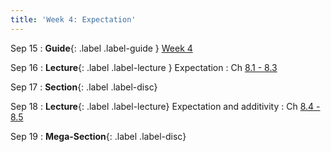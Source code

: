 ```yaml
---
title: 'Week 4: Expectation'
---
```


Sep 15
: **Guide**{: .label .label-guide } [Week 4](/assets/guides/fall25/week04.pdf)

Sep 16
: **Lecture**{: .label .label-lecture } Expectation
    : Ch [8.1 - 8.3](http://prob140.org/textbook/content/Chapter_08/00_Expectation.html)

Sep 17
: **Section**{: .label .label-disc}

Sep 18
: **Lecture**{: .label .label-lecture} Expectation and additivity
    : Ch [8.4 - 8.5](http://prob140.org/textbook/content/Chapter_08/04_Additivity.html)

Sep 19
: **Mega-Section**{: .label .label-disc}
